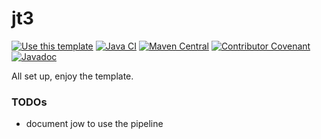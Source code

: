 # jt3

[![Use this template](https://img.shields.io/badge/from-java--library--template-brightgreen?logo=dropbox)](https://github.com/thriving-dev/java-library-template/generate)
[![Java CI](https://github.com/kjoivmasopkpaoksd4/jt3/actions/workflows/1.pipeline.yml/badge.svg)](https://github.com/kjoivmasopkpaoksd4/jt3/actions/workflows/1.pipeline.yml)
[![Maven Central](https://img.shields.io/maven-central/v/org.acme/fancy-library-name.svg)](https://central.sonatype.com/artifact/org.acme/fancy-library-name)
[![Contributor Covenant](https://img.shields.io/badge/Contributor%20Covenant-2.1-4baaaa.svg)](CODE_OF_CONDUCT.md)
[![Javadoc](https://img.shields.io/badge/JavaDoc-Online-green)](https://kjoivmasopkpaoksd4.github.io/jt3/javadoc/current)

All set up, enjoy the template.

### TODOs
- document jow to use the pipeline
